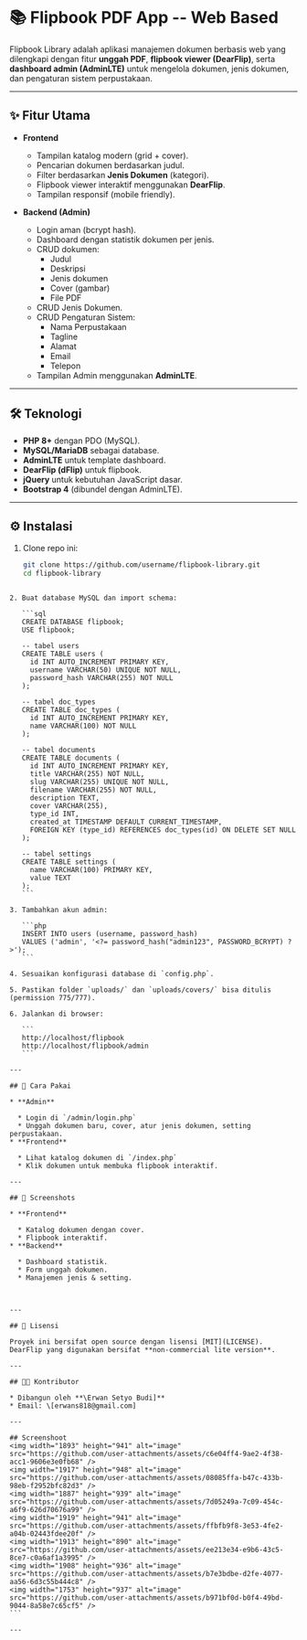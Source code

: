 # 📚 Flipbook PDF App -- Web Based

Flipbook Library adalah aplikasi manajemen dokumen berbasis web yang dilengkapi dengan fitur **unggah PDF**, **flipbook viewer (DearFlip)**, serta **dashboard admin (AdminLTE)** untuk mengelola dokumen, jenis dokumen, dan pengaturan sistem perpustakaan.

---

## ✨ Fitur Utama

- **Frontend**
  - Tampilan katalog modern (grid + cover).
  - Pencarian dokumen berdasarkan judul.
  - Filter berdasarkan **Jenis Dokumen** (kategori).
  - Flipbook viewer interaktif menggunakan **DearFlip**.
  - Tampilan responsif (mobile friendly).

- **Backend (Admin)**
  - Login aman (bcrypt hash).
  - Dashboard dengan statistik dokumen per jenis.
  - CRUD dokumen:
    - Judul
    - Deskripsi
    - Jenis dokumen
    - Cover (gambar)
    - File PDF
  - CRUD Jenis Dokumen.
  - CRUD Pengaturan Sistem:
    - Nama Perpustakaan
    - Tagline
    - Alamat
    - Email
    - Telepon
  - Tampilan Admin menggunakan **AdminLTE**.

---

## 🛠️ Teknologi

- **PHP 8+** dengan PDO (MySQL).
- **MySQL/MariaDB** sebagai database.
- **AdminLTE** untuk template dashboard.
- **DearFlip (dFlip)** untuk flipbook.
- **jQuery** untuk kebutuhan JavaScript dasar.
- **Bootstrap 4** (dibundel dengan AdminLTE).

---


## ⚙️ Instalasi

1. Clone repo ini:

   ```bash
   git clone https://github.com/username/flipbook-library.git
   cd flipbook-library
````

2. Buat database MySQL dan import schema:

   ```sql
   CREATE DATABASE flipbook;
   USE flipbook;

   -- tabel users
   CREATE TABLE users (
     id INT AUTO_INCREMENT PRIMARY KEY,
     username VARCHAR(50) UNIQUE NOT NULL,
     password_hash VARCHAR(255) NOT NULL
   );

   -- tabel doc_types
   CREATE TABLE doc_types (
     id INT AUTO_INCREMENT PRIMARY KEY,
     name VARCHAR(100) NOT NULL
   );

   -- tabel documents
   CREATE TABLE documents (
     id INT AUTO_INCREMENT PRIMARY KEY,
     title VARCHAR(255) NOT NULL,
     slug VARCHAR(255) UNIQUE NOT NULL,
     filename VARCHAR(255) NOT NULL,
     description TEXT,
     cover VARCHAR(255),
     type_id INT,
     created_at TIMESTAMP DEFAULT CURRENT_TIMESTAMP,
     FOREIGN KEY (type_id) REFERENCES doc_types(id) ON DELETE SET NULL
   );

   -- tabel settings
   CREATE TABLE settings (
     name VARCHAR(100) PRIMARY KEY,
     value TEXT
   );
   ```

3. Tambahkan akun admin:

   ```php
   INSERT INTO users (username, password_hash)
   VALUES ('admin', '<?= password_hash("admin123", PASSWORD_BCRYPT) ?>');
   ```

4. Sesuaikan konfigurasi database di `config.php`.

5. Pastikan folder `uploads/` dan `uploads/covers/` bisa ditulis (permission 775/777).

6. Jalankan di browser:

   ```
   http://localhost/flipbook
   http://localhost/flipbook/admin
   ```

---

## 📖 Cara Pakai

* **Admin**

  * Login di `/admin/login.php`
  * Unggah dokumen baru, cover, atur jenis dokumen, setting perpustakaan.
* **Frontend**

  * Lihat katalog dokumen di `/index.php`
  * Klik dokumen untuk membuka flipbook interaktif.

---

## 📸 Screenshots

* **Frontend**

  * Katalog dokumen dengan cover.
  * Flipbook interaktif.
* **Backend**

  * Dashboard statistik.
  * Form unggah dokumen.
  * Manajemen jenis & setting.



---

## 📜 Lisensi

Proyek ini bersifat open source dengan lisensi [MIT](LICENSE).
DearFlip yang digunakan bersifat **non-commercial lite version**.

---

## 👨‍💻 Kontributor

* Dibangun oleh **\Erwan Setyo Budi]**
* Email: \[erwans818@gmail.com]

---

## Screenshoot
<img width="1893" height="941" alt="image" src="https://github.com/user-attachments/assets/c6e04ff4-9ae2-4f38-acc1-9606e3e0fb68" />
<img width="1917" height="948" alt="image" src="https://github.com/user-attachments/assets/08085ffa-b47c-433b-98eb-f2952bfc82d3" />
<img width="1887" height="939" alt="image" src="https://github.com/user-attachments/assets/7d05249a-7c09-454c-a6f9-626d70676a99" />
<img width="1919" height="941" alt="image" src="https://github.com/user-attachments/assets/ffbfb9f8-3e53-4fe2-a04b-02443fdee20f" />
<img width="1913" height="890" alt="image" src="https://github.com/user-attachments/assets/ee213e34-e9b6-43c5-8ce7-c0a6af1a3995" />
<img width="1908" height="936" alt="image" src="https://github.com/user-attachments/assets/b7e3bdbe-d2fe-4077-aa56-6d3c55b444c8" />
<img width="1753" height="937" alt="image" src="https://github.com/user-attachments/assets/b971bf0d-b0f4-49bd-9044-8a58e7c65cf5" />
```

---

